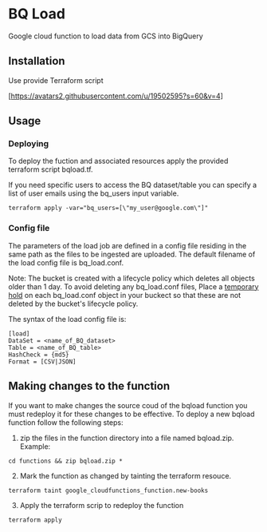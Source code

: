 # BQ Load
Google cloud function to load data from GCS into BigQuery

## Installation
Use provide Terraform script

[https://avatars2.githubusercontent.com/u/19502595?s=60&v=4]

## Usage

### Deploying

To deploy the fuction and associated resources apply the provided terraform script bqload.tf.

If you need specific users to access the BQ dataset/table you can specify a list of user emails using the bq_users input variable.
```
terraform apply -var="bq_users=[\"my_user@google.com\"]"
```

### Config file

The parameters of the load job are defined in a config file residing in the same path as the files to be ingested are uploaded. The default filename of the load config file is bq_load.conf.

Note: The bucket is created with a lifecycle policy which deletes all objects older than 1 day. To avoid deleting any bq_load.conf files, Place a [temporary hold](https://cloud.google.com/storage/docs/holding-objects#place-object-hold) on each bq_load.conf object in your buckect so that these are not deleted by the bucket's lifecycle policy. 

The syntax of the load config file is:
```
[load]
DataSet = <name_of_BQ_dataset> 
Table = <name_of_BQ_table>
HashCheck = {md5}
Format = [CSV|JSON]
```

## Making changes to the function

If you want to make changes the source coud of the bqload function you must redeploy it for these changes to be effective. To deploy a new bqload function follow the following steps:

1. zip the files in the function directory into a file named bqload.zip. Example: 
```
cd functions && zip bqload.zip *
```
2. Mark the function as changed by tainting the terraform resouce.
```
terraform taint google_cloudfunctions_function.new-books
```
3. Apply the terraform scrip to redeploy the function
```
terraform apply
```
